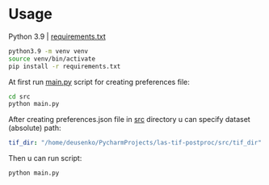 # Usage 

Python 3.9 | [requirements.txt](./requirements.txt)
```bash
python3.9 -m venv venv
source venv/bin/activate
pip install -r requirements.txt
```

At first run [main.py](src/main.py) script for creating preferences file: 
```bash
cd src
python main.py
```

After creating preferences.json file in [src](./src) directory u can specify dataset (absolute) path:
```yaml
tif_dir: "/home/deusenko/PycharmProjects/las-tif-postproc/src/tif_dir"
```

Then u can run script:
```bash
python main.py
```

